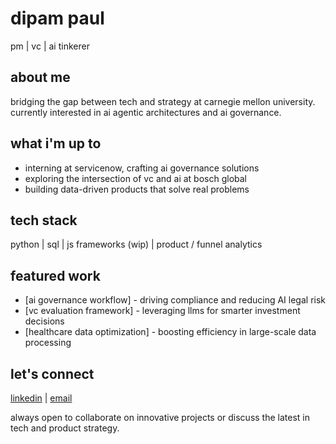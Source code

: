 # dipam paul

pm | vc | ai tinkerer

## about me

bridging the gap between tech and strategy at carnegie mellon university. 
currently interested in ai agentic architectures and ai governance.

## what i'm up to

- interning at servicenow, crafting ai governance solutions
- exploring the intersection of vc and ai at bosch global
- building data-driven products that solve real problems

## tech stack

python | sql | js frameworks (wip) | product / funnel analytics

## featured work

- [ai governance workflow] - driving compliance and reducing AI legal risk
- [vc evaluation framework] - leveraging llms for smarter investment decisions
- [healthcare data optimization] - boosting efficiency in large-scale data processing

## let's connect

[linkedin](https://www.linkedin.com/in/dipamp) | [email](mailto:dipam@cmu.edu)

always open to collaborate on innovative projects or discuss the latest in tech and product strategy.
